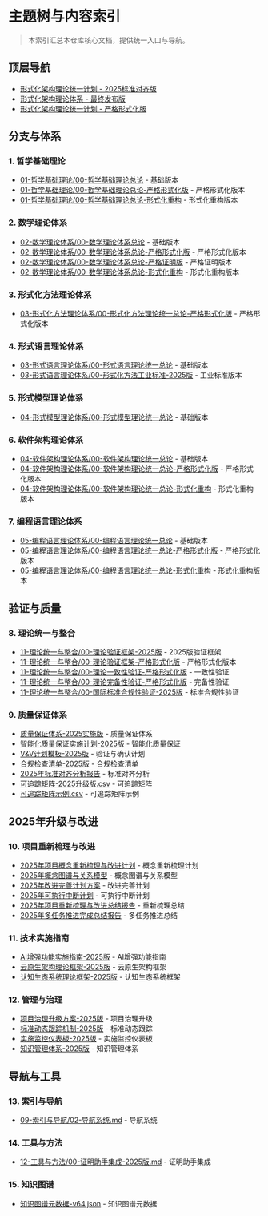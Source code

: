 ﻿# 主题树与内容索引

> 本索引汇总本仓库核心文档，提供统一入口与导航。

## 顶层导航

- [形式化架构理论统一计划 - 2025标准对齐版](./00-形式化架构理论统一计划-2025标准对齐版.md)
- [形式化架构理论体系 - 最终发布版](./00-形式化架构理论体系-最终发布版.md)
- [形式化架构理论统一计划 - 严格形式化版](./00-形式化架构理论统一计划-严格形式化版.md)

## 分支与体系

### 1. 哲学基础理论

- [01-哲学基础理论/00-哲学基础理论总论](./01-哲学基础理论/00-哲学基础理论总论.md) - 基础版本
- [01-哲学基础理论/00-哲学基础理论总论-严格形式化版](./01-哲学基础理论/00-哲学基础理论总论-严格形式化版.md) - 严格形式化版本
- [01-哲学基础理论/00-哲学基础理论总论-形式化重构](./01-哲学基础理论/00-哲学基础理论总论-形式化重构.md) - 形式化重构版本

### 2. 数学理论体系

- [02-数学理论体系/00-数学理论体系总论](./02-数学理论体系/00-数学理论体系总论.md) - 基础版本
- [02-数学理论体系/00-数学理论体系总论-严格形式化版](./02-数学理论体系/00-数学理论体系总论-严格形式化版.md) - 严格形式化版本
- [02-数学理论体系/00-数学理论体系总论-严格证明版](./02-数学理论体系/00-数学理论体系总论-严格证明版.md) - 严格证明版本
- [02-数学理论体系/00-数学理论体系总论-形式化重构](./02-数学理论体系/00-数学理论体系总论-形式化重构.md) - 形式化重构版本

### 3. 形式化方法理论体系

- [03-形式化方法理论体系/00-形式化方法理论统一总论-严格形式化版](./03-形式化方法理论体系/00-形式化方法理论统一总论-严格形式化版.md) - 严格形式化版本

### 4. 形式语言理论体系

- [03-形式语言理论体系/00-形式语言理论统一总论](./03-形式语言理论体系/00-形式语言理论统一总论.md) - 基础版本
- [03-形式语言理论体系/00-形式化方法工业标准-2025版](./03-形式语言理论体系/00-形式化方法工业标准-2025版.md) - 工业标准版本

### 5. 形式模型理论体系

- [04-形式模型理论体系/00-形式模型理论统一总论](./04-形式模型理论体系/00-形式模型理论统一总论.md) - 基础版本

### 6. 软件架构理论体系

- [04-软件架构理论体系/00-软件架构理论统一总论](./04-软件架构理论体系/00-软件架构理论统一总论.md) - 基础版本
- [04-软件架构理论体系/00-软件架构理论统一总论-严格形式化版](./04-软件架构理论体系/00-软件架构理论统一总论-严格形式化版.md) - 严格形式化版本
- [04-软件架构理论体系/00-软件架构理论统一总论-形式化重构](./04-软件架构理论体系/00-软件架构理论统一总论-形式化重构.md) - 形式化重构版本

### 7. 编程语言理论体系

- [05-编程语言理论体系/00-编程语言理论统一总论](./05-编程语言理论体系/00-编程语言理论统一总论.md) - 基础版本
- [05-编程语言理论体系/00-编程语言理论统一总论-严格形式化版](./05-编程语言理论体系/00-编程语言理论统一总论-严格形式化版.md) - 严格形式化版本
- [05-编程语言理论体系/00-编程语言理论统一总论-形式化重构](./05-编程语言理论体系/00-编程语言理论统一总论-形式化重构.md) - 形式化重构版本

## 验证与质量

### 8. 理论统一与整合

- [11-理论统一与整合/00-理论验证框架-2025版](./11-理论统一与整合/00-理论验证框架-2025版.md) - 2025版验证框架
- [11-理论统一与整合/00-理论验证框架-严格形式化版](./11-理论统一与整合/00-理论验证框架-严格形式化版.md) - 严格形式化版本
- [11-理论统一与整合/00-理论一致性验证-严格形式化版](./11-理论统一与整合/00-理论一致性验证-严格形式化版.md) - 一致性验证
- [11-理论统一与整合/00-理论完备性验证-严格形式化版](./11-理论统一与整合/00-理论完备性验证-严格形式化版.md) - 完备性验证
- [11-理论统一与整合/00-国际标准合规性验证-2025版](./11-理论统一与整合/00-国际标准合规性验证-2025版.md) - 标准合规性验证

### 9. 质量保证体系

- [质量保证体系-2025实施版](./质量保证体系-2025实施版.md) - 质量保证体系
- [智能化质量保证实施计划-2025版](./智能化质量保证实施计划-2025版.md) - 智能化质量保证
- [V&V计划模板-2025版](./V&V计划模板-2025版.md) - 验证与确认计划
- [合规检查清单-2025版](./合规检查清单-2025版.md) - 合规检查清单
- [2025年标准对齐分析报告](./2025年标准对齐分析报告.md) - 标准对齐分析
- [可追踪矩阵-2025升级版.csv](./可追踪矩阵-2025升级版.csv) - 可追踪矩阵
- [可追踪矩阵示例.csv](./可追踪矩阵示例.csv) - 可追踪矩阵示例

## 2025年升级与改进

### 10. 项目重新梳理与改进

- [2025年项目概念重新梳理与改进计划](./2025年项目概念重新梳理与改进计划.md) - 概念重新梳理计划
- [2025年概念图谱与关系模型](./2025年概念图谱与关系模型.md) - 概念图谱与关系模型
- [2025年改进完善计划方案](./2025年改进完善计划方案.md) - 改进完善计划
- [2025年可执行中断计划](./2025年可执行中断计划.md) - 可执行中断计划
- [2025年项目重新梳理与改进总结报告](./2025年项目重新梳理与改进总结报告.md) - 重新梳理总结
- [2025年多任务推进完成总结报告](./2025年多任务推进完成总结报告.md) - 多任务推进总结

### 11. 技术实施指南

- [AI增强功能实施指南-2025版](./AI增强功能实施指南-2025版.md) - AI增强功能指南
- [云原生架构理论框架-2025版](./云原生架构理论框架-2025版.md) - 云原生架构框架
- [认知生态系统理论框架-2025版](./认知生态系统理论框架-2025版.md) - 认知生态系统框架

### 12. 管理与治理

- [项目治理升级方案-2025版](./项目治理升级方案-2025版.md) - 项目治理升级
- [标准动态跟踪机制-2025版](./标准动态跟踪机制-2025版.md) - 标准动态跟踪
- [实施监控仪表板-2025版](./实施监控仪表板-2025版.md) - 实施监控仪表板
- [知识管理体系-2025版](./知识管理体系-2025版.md) - 知识管理体系

## 导航与工具

### 13. 索引与导航

- [09-索引与导航/02-导航系统.md](./09-索引与导航/02-导航系统.md) - 导航系统

### 14. 工具与方法

- [12-工具与方法/00-证明助手集成-2025版.md](./12-工具与方法/00-证明助手集成-2025版.md) - 证明助手集成

### 15. 知识图谱

- [知识图谱元数据-v64.json](./知识图谱元数据-v64.json) - 知识图谱元数据
